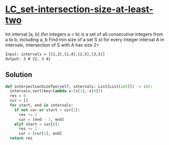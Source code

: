 # [LC_set-intersection-size-at-least-two](https://leetcode.com/problems/set-intersection-size-at-least-two)

Int interval [a, b] (for integers a < b) is a set of all consecutive integers from a to b, including a, b
Find min size of a set S st for every integer interval A in intervals, intersection of S with A has size 2+

```txt
Input: intervals = [[1,3],[1,4],[2,5],[3,5]]
Output: 3 # {2, 3 4}
```

## Solution

```py
def intersectionSizeTwo(self, intervals: List[List[int]]) -> int:
  intervals.sort(key=lambda x:(x[1],-x[0]))
  res = 0
  cur = []
  for start, end in intervals:
    if not cur or start > cur[1]:
      res += 2
      cur = [end - 1, end]
    elif start > cur[0]:
      res += 1
      cur = [cur[1], end]
  return res
```
